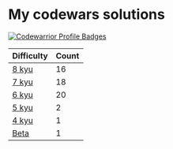 # My codewars solutions


[![Codewarrior Profile Badges](https://www.codewars.com/users/Unvares/badges/large)](https://www.codewars.com/users/Unvares)


| Difficulty                                                     | Count  |
| -------------------------------------------------------------- | ------ |
| [8 kyu](https://github.com/Unvares/codewars/tree/master/8-kyu) |   16   |
| [7 kyu](https://github.com/Unvares/codewars/tree/master/7-kyu) |   18   |
| [6 kyu](https://github.com/Unvares/codewars/tree/master/6-kyu) |   20   |
| [5 kyu](https://github.com/Unvares/codewars/tree/master/5-kyu) |    2   |
| [4 kyu](https://github.com/Unvares/codewars/tree/master/4-kyu) |    1   |
| [Beta](https://github.com/Unvares/codewars/tree/master/Beta)   |    1   |
